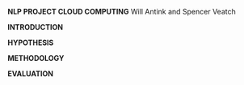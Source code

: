 
**NLP PROJECT CLOUD COMPUTING**
Will Antink and Spencer Veatch

**INTRODUCTION**

**HYPOTHESIS**

**METHODOLOGY**

**EVALUATION**
